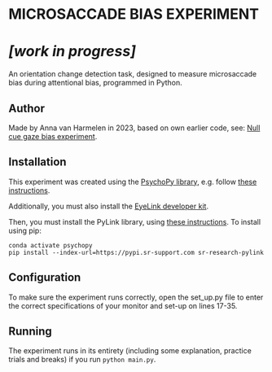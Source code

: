 # MICROSACCADE BIAS EXPERIMENT

# ***[work in progress]***

An orientation change detection task, designed to measure microsaccade bias during attentional bias, programmed in Python.

## Author
Made by Anna van Harmelen in 2023, based on own earlier code, see: [Null cue gaze bias experiment](https://github.com/annavanharmelen/Null-cue-gaze-bias-experiment).

## Installation
This experiment was created using the [PsychoPy library](https://www.psychopy.org), e.g. follow [these instructions](https://www.psychopy.org/download.html).

Additionally, you must also install the [EyeLink developer kit](https://www.sr-research.com/support/thread-13.html).

Then, you must install the PyLink library, using [these instructions](https://www.sr-research.com/support/thread-48.html).
To install using pip:

```
conda activate psychopy
pip install --index-url=https://pypi.sr-support.com sr-research-pylink
```

## Configuration
To make sure the experiment runs correctly, open the set_up.py file to enter the correct specifications of your monitor and set-up on lines 17-35.

## Running
The experiment runs in its entirety (including some explanation, practice trials and breaks) if you run `python main.py`.
